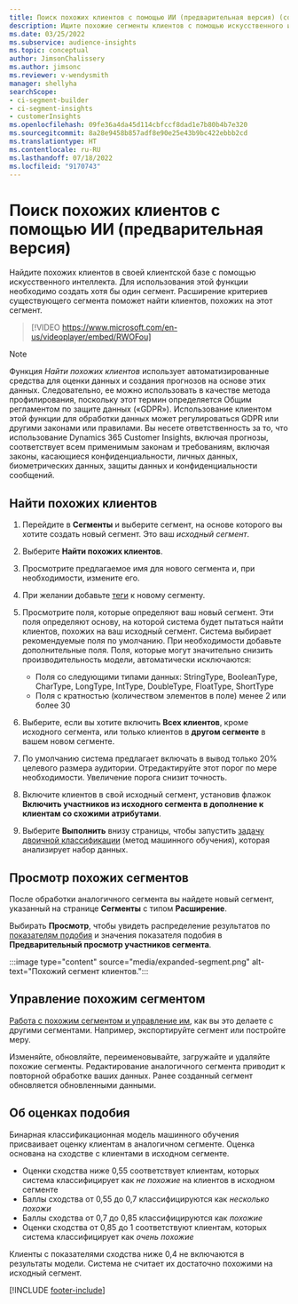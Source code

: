 ```yaml
---
title: Поиск похожих клиентов с помощью ИИ (предварительная версия) (содержит видео)
description: Ищите похожие сегменты клиентов с помощью искусственного интеллекта.
ms.date: 03/25/2022
ms.subservice: audience-insights
ms.topic: conceptual
author: JimsonChalissery
ms.author: jimsonc
ms.reviewer: v-wendysmith
manager: shellyha
searchScope:
- ci-segment-builder
- ci-segment-insights
- customerInsights
ms.openlocfilehash: 09fe36a4da45d114cbfccf8dad1e7b80b4b7e320
ms.sourcegitcommit: 8a28e9458b857adf8e90e25e43b9bc422ebbb2cd
ms.translationtype: HT
ms.contentlocale: ru-RU
ms.lasthandoff: 07/18/2022
ms.locfileid: "9170743"
---
```

# <a name="find-similar-customers-with-ai-preview"></a>Поиск похожих клиентов с помощью ИИ (предварительная версия)

Найдите похожих клиентов в своей клиентской базе с помощью искусственного интеллекта. Для использования этой функции необходимо создать хотя бы один сегмент. Расширение критериев существующего сегмента поможет найти клиентов, похожих на этот сегмент.

> [!VIDEO https://www.microsoft.com/en-us/videoplayer/embed/RWOFou]

> [!NOTE]
> Функция *Найти похожих клиентов* использует автоматизированные средства для оценки данных и создания прогнозов на основе этих данных. Следовательно, ее можно использовать в качестве метода профилирования, поскольку этот термин определяется Общим регламентом по защите данных («GDPR»). Использование клиентом этой функции для обработки данных может регулироваться GDPR или другими законами или правилами. Вы несете ответственность за то, что использование Dynamics 365 Customer Insights, включая прогнозы, соответствует всем применимым законам и требованиям, включая законы, касающиеся конфиденциальности, личных данных, биометрических данных, защиты данных и конфиденциальности сообщений.

## <a name="find-similar-customers"></a>Найти похожих клиентов

1. Перейдите в **Сегменты** и выберите сегмент, на основе которого вы хотите создать новый сегмент. Это ваш *исходный сегмент*.

1. Выберите **Найти похожих клиентов**.

1. Просмотрите предлагаемое имя для нового сегмента и, при необходимости, измените его.

1. При желании добавьте [теги](work-with-tags-columns.md#manage-tags) к новому сегменту.

1. Просмотрите поля, которые определяют ваш новый сегмент. Эти поля определяют основу, на которой система будет пытаться найти клиентов, похожих на ваш исходный сегмент. Система выбирает рекомендуемые поля по умолчанию. При необходимости добавьте дополнительные поля.
  Поля, которые могут значительно снизить производительность модели, автоматически исключаются:
  
   - Поля со следующими типами данных: StringType, BooleanType, CharType, LongType, IntType, DoubleType, FloatType, ShortType
   - Поля с кратностью (количеством элементов в поле) менее 2 или более 30

1. Выберите, если вы хотите включить **Всех клиентов**, кроме исходного сегмента, или только клиентов в **другом сегменте** в вашем новом сегменте.

1. По умолчанию система предлагает включать в вывод только 20% целевого размера аудитории. Отредактируйте этот порог по мере необходимости. Увеличение порога снизит точность.

1. Включите клиентов в свой исходный сегмент, установив флажок **Включить участников из исходного сегмента в дополнение к клиентам со схожими атрибутами**.

1. Выберите **Выполнить** внизу страницы, чтобы запустить [задачу двоичной классификации](#about-similarity-scores) (метод машинного обучения), которая анализирует набор данных.

## <a name="view-the-similar-segment"></a>Просмотр похожих сегментов

После обработки аналогичного сегмента вы найдете новый сегмент, указанный на странице **Сегменты** с типом **Расширение**.

Выбирать **Просмотр**, чтобы увидеть распределение результатов по [показателям подобия](#about-similarity-scores) и значения показателя подобия в **Предварительный просмотр участников сегмента**.

:::image type="content" source="media/expanded-segment.png" alt-text="Похожий сегмент клиентов.":::

## <a name="manage-a-similar-segment"></a>Управление похожим сегментом

[Работа с похожим сегментом и управление им](segments.md#manage-existing-segments), как вы это делаете с другими сегментами. Например, экспортируйте сегмент или постройте меру.

Изменяйте, обновляйте, переименовывайте, загружайте и удаляйте похожие сегменты. Редактирование аналогичного сегмента приводит к повторной обработке ваших данных. Ранее созданный сегмент обновляется обновленными данными.

## <a name="about-similarity-scores"></a>Об оценках подобия

Бинарная классификационная модель машинного обучения присваивает оценку клиентам в аналогичном сегменте. Оценка основана на сходстве с клиентами в исходном сегменте.

- Оценки сходства ниже 0,55 соответствует клиентам, которых система классифицирует как *не похожие* на клиентов в исходном сегменте
- Баллы сходства от 0,55 до 0,7 классифицируются как *несколько похожи*
- Баллы сходства от 0,7 до 0,85 классифицируются как *похожие*
- Оценки сходства от 0,85 до 1 соответствуют клиентам, которых система классифицирует как *очень похожие*

Клиенты с показателями сходства ниже 0,4 не включаются в результаты модели. Система не считает их достаточно похожими на исходный сегмент.

[!INCLUDE [footer-include](includes/footer-banner.md)]
